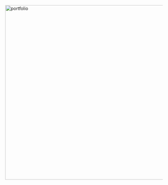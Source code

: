 <img width="1196" height="560" alt="portfolio" src="https://github.com/user-attachments/assets/0bdceaa9-ec77-40de-9fbe-ebdfe773aa55" />
